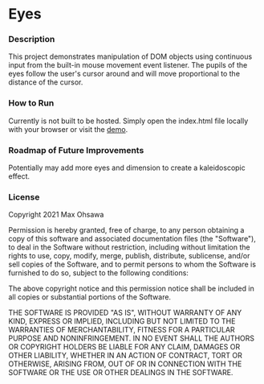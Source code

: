 # Eyes

### Description
This project demonstrates manipulation of DOM objects using continuous input from the built-in mouse movement event listener. The pupils of the eyes follow the user's cursor around and will move proportional to the distance of the cursor.

### How to Run
Currently is not built to be hosted. Simply open the index.html file locally with your browser or visit the [demo](https://maxohsawa.github.io/eyes).

### Roadmap of Future Improvements
Potentially may add more eyes and dimension to create a kaleidoscopic effect.

### License

Copyright 2021 Max Ohsawa

Permission is hereby granted, free of charge, to any person obtaining a copy of this software and associated documentation files (the "Software"), to deal in the Software without restriction, including without limitation the rights to use, copy, modify, merge, publish, distribute, sublicense, and/or sell copies of the Software, and to permit persons to whom the Software is furnished to do so, subject to the following conditions:

The above copyright notice and this permission notice shall be included in all copies or substantial portions of the Software.

THE SOFTWARE IS PROVIDED "AS IS", WITHOUT WARRANTY OF ANY KIND, EXPRESS OR IMPLIED, INCLUDING BUT NOT LIMITED TO THE WARRANTIES OF MERCHANTABILITY, FITNESS FOR A PARTICULAR PURPOSE AND NONINFRINGEMENT. IN NO EVENT SHALL THE AUTHORS OR COPYRIGHT HOLDERS BE LIABLE FOR ANY CLAIM, DAMAGES OR OTHER LIABILITY, WHETHER IN AN ACTION OF CONTRACT, TORT OR OTHERWISE, ARISING FROM, OUT OF OR IN CONNECTION WITH THE SOFTWARE OR THE USE OR OTHER DEALINGS IN THE SOFTWARE.